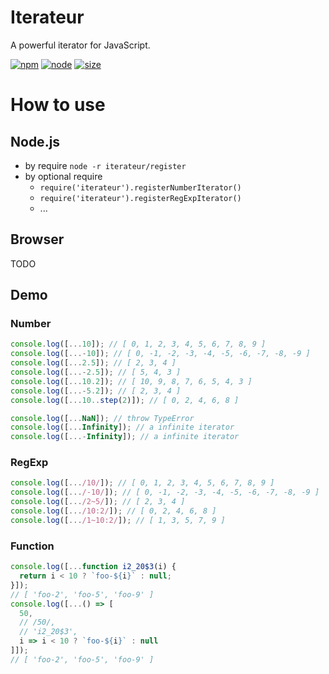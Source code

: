 # Iterateur

A powerful iterator for JavaScript.

[![npm][npm]][npm-url]
[![node][node]][node-url]
[![size][size]][size-url]

[//]: # ([![coverage][cover]][cover-url])
[//]: # ([![tests][tests]][tests-url])

# How to use

## Node.js

* by require `node -r iterateur/register`
* by optional require
  * `require('iterateur').registerNumberIterator()`
  * `require('iterateur').registerRegExpIterator()`
  * ...

## Browser

TODO

## Demo

### Number

```js
console.log([...10]); // [ 0, 1, 2, 3, 4, 5, 6, 7, 8, 9 ]
console.log([...-10]); // [ 0, -1, -2, -3, -4, -5, -6, -7, -8, -9 ]
console.log([...2.5]); // [ 2, 3, 4 ]
console.log([...-2.5]); // [ 5, 4, 3 ]
console.log([...10.2]); // [ 10, 9, 8, 7, 6, 5, 4, 3 ]
console.log([...-5.2]); // [ 2, 3, 4 ]
console.log([...10..step(2)]); // [ 0, 2, 4, 6, 8 ]

console.log([...NaN]); // throw TypeError
console.log([...Infinity]); // a infinite iterator
console.log([...-Infinity]); // a infinite iterator
```

### RegExp

```js
console.log([.../10/]); // [ 0, 1, 2, 3, 4, 5, 6, 7, 8, 9 ]
console.log([.../-10/]); // [ 0, -1, -2, -3, -4, -5, -6, -7, -8, -9 ]
console.log([.../2~5/]); // [ 2, 3, 4 ]
console.log([.../10:2/]); // [ 0, 2, 4, 6, 8 ]
console.log([.../1~10:2/]); // [ 1, 3, 5, 7, 9 ]
```

### Function

```js
console.log([...function i2_20$3(i) {
  return i < 10 ? `foo-${i}` : null;
}]);
// [ 'foo-2', 'foo-5', 'foo-9' ]
console.log([...() => [
  50,
  // /50/,
  // 'i2_20$3',
  i => i < 10 ? `foo-${i}` : null
]]);
// [ 'foo-2', 'foo-5', 'foo-9' ]
```

[npm]:       https://img.shields.io/npm/v/iterateur.svg
[npm-url]:   https://npmjs.com/package/iterateur
[node]:      https://img.shields.io/node/v/iterateur.svg
[node-url]:  https://nodejs.org
[tests]:     https://github.com/webpack-contrib/iterateur/workflows/iterateur/badge.svg
[tests-url]: https://github.com/webpack-contrib/iterateur/actions
[cover]:     https://codecov.io/gh/webpack-contrib/iterateur/branch/master/graph/badge.svg
[cover-url]: https://codecov.io/gh/webpack-contrib/iterateur
[size]:      https://packagephobia.now.sh/badge?p=iterateur
[size-url]:  https://packagephobia.now.sh/result?p=iterateur
